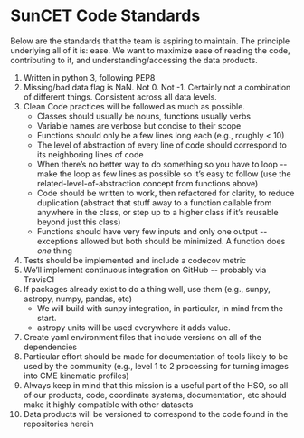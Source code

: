 # SunCET Code Standards

Below are the standards that the team is aspiring to maintain. The principle underlying all of it is: ease. We want to maximize ease of reading the code, contributing to it, and understanding/accessing the data products. 

1. Written in python 3, following PEP8
2. Missing/bad data flag is NaN. Not 0. Not -1. Certainly not a combination of different things. Consistent across all data levels. 
3. Clean Code practices will be followed as much as possible. 
   * Classes should usually be nouns, functions usually verbs
   * Variable names are verbose but concise to their scope
   * Functions should only be a few lines long each (e.g., roughly < 10)
   * The level of abstraction of every line of code should correspond to its neighboring lines of code
   * When there’s no better way to do something so you have to loop -- make the loop as few lines as possible so it’s easy to follow (use the related-level-of-abstraction concept from functions above)
   * Code should be written to work, then refactored for clarity, to reduce duplication (abstract that stuff away to a function callable from anywhere in the class, or step up to a higher class if it’s reusable beyond just this class)
   * Functions should have very few inputs and only one output -- exceptions allowed but both should be minimized. A function does _one_ thing
4. Tests should be implemented and include a codecov metric
5. We’ll implement continuous integration on GitHub -- probably via TravisCI
6. If packages already exist to do a thing well, use them (e.g., sunpy, astropy, numpy, pandas, etc)
    * We will build with sunpy integration, in particular, in mind from the start. 
    * astropy units will be used everywhere it adds value. 
8. Create yaml environment files that include versions on all of the dependencies
9. Particular effort should be made for documentation of tools likely to be used by the community (e.g., level 1 to 2 processing for turning images into CME kinematic profiles)
10. Always keep in mind that this mission is a useful part of the HSO, so all of our products, code, coordinate systems, documentation, etc should make it highly compatible with other datasets 
11. Data products will be versioned to correspond to the code found in the repositories herein
